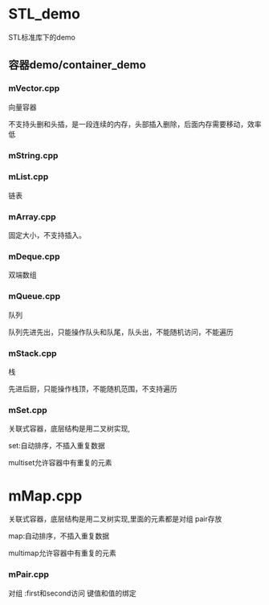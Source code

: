  # STL_demo
 STL标准库下的demo
 ## 容器demo/container_demo
 
 ### mVector.cpp	
 
 向量容器
 
 不支持头删和头插，是一段连续的内存，头部插入删除，后面内存需要移动，效率低
 
 
 ### mString.cpp	
 
 ### mList.cpp		
 
 链表
 
 ### mArray.cpp		
 
 固定大小，不支持插入。
 
 ### mDeque.cpp		
 
 双端数组
 
 ### mQueue.cpp		
 
 队列
 
 队列先进先出，只能操作队头和队尾，队头出，不能随机访问，不能遍历
 
 ### mStack.cpp  	
 
 栈
 
 先进后厨，只能操作栈顶，不能随机范围，不支持遍历
 
 ### mSet.cpp		
 
 关联式容器，底层结构是用二叉树实现,
 
 set:自动排序，不插入重复数据 
 
 multiset允许容器中有重复的元素
 
 # mMap.cpp 
 
 关联式容器，底层结构是用二叉树实现,里面的元素都是对组 pair存放
 
 map:自动排序，不插入重复数据 
 
 multimap允许容器中有重复的元素
 
 ### mPair.cpp
 
 对组 :first和second访问  键值和值的绑定
 
 
 
 
 
 
 
